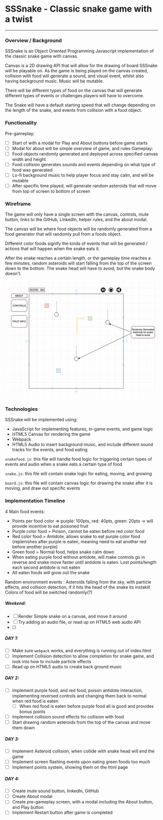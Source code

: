 # SSSnake - Classic snake game with a twist
---
### Overview / Background
SSSnake is an Object Oriented Programming Javascript implementation of the classic snake game with canvas.

Canvas is a 2D drawing API that will allow for the drawing of board SSSnake will be playable on. As the game is being played on the canvas created,  collision with food will generate a sound, and visual event, whilst also having background music. Music will be mutable.

There will be different types of food on the canvas that will generate different types of events or challenges players will have to overcome.

The Snake will have a default starting speed that will change depending on the length of the snake, and events from collision with a food object.
### Functionality

Pre-gameplay:
- [ ] Start of with a modal for Play and About buttons before game starts
- [ ] Modal for about will be simple overview of game, and rules
Gameplay:
- [ ] Food objects randomly generated and deployed across specified canvas width and height
- [ ] Food collision generates sounds and events depending on what type of food was generated
- [ ] Lo-fi background music to help player focus and stay calm, and will be mutable
- [ ] After specific time played, will generate random asteroids that will move from top of screen to bottom of screen

### Wireframe
The game will only have a single screen with the canvas, controls, mute button, links to the GitHub, LinkedIn, helper rules, and the about modal.

The canvas will be where food objects will be randomly generated from a food generator that will randomly pull from a foods object.

Different color foods signify the kinds of events that will be generated / actions that will happen when the snake eats it.

After the snake reaches a certain length, or the gameplay time reaches a few minutes, random asteroids will start falling from the top of the screen down to the bottom.
The snake head will have to avoid, but the snake body doesn't.

![](images/wireframe.png)

### Technologies
SSSnake will be implemented using:
* JavaScript for implementing features, in-game events, and game logic
* HTML5 Canvas for rendering the game
* Webpack
* HTML5 Audio to insert background music, and include different sound tracks for the events, and food eating

`snakefood.js`: this file will handle food logic for triggering certain types of events and audio when a snake eats a certain type of food

`snake.js`: this file will contain snake logic for eating, moving, and growing

`board.js`: this file will contain canvas logic for drawing the snake after it is moving, and draw out specific events

### Implementation Timeline

4 Main food events:
* Points per food color => purple: 100pts, red: 40pts, green: 20pts -> will provide incentive to eat poisoned fruit
* Purple color food = Poison, cannot be eaten before red color food
* Red color food = Antidote, allows snake to eat purple color food (replenishes after purple is eaten, meaning need to eat another red before another purple)
* Green food = Normal food, helps snake calm down
* When eating purple food without antidote, will make controls go in reverse and snake move faster until antidote is eaten. Lost points/length each second antidote is not eaten
* All eaten foods will grow out the snake

Random environment events :
Asteroids falling from the sky, with particle effects, and collision detection, if it hits the head of the snake its instakill
Colors of food will be switched randomly(?)
##### Weekend:
- [ ] Render Simple snake on a canvas, and move it around
- [ ] Try adding an audio file, or read up on HTML5 web audio API
- [ ]
##### DAY 1:
- [ ] Make sure `webpack` works, and everything is running out of index.html
- [ ] Implement Collision detection to allow completion for snake game, and look into how to include particle effects
- [ ] Read up on HTML5 audio to create back ground music

##### DAY 2:
- [ ] Implement purple food, and red food, poison antidote interaction,  implementing reversed controls and changing them back to normal when red food is eaten
  - [ ] When red food is eaten before purple food all is good and provides bonus points
- [ ] Implement collision sound effects for collision with food
- [ ] Start drawing random asteroids from the top of the canvas and move them down
##### DAY 3:
- [ ] Implement Asteroid collision, when collide with snake head will end the game
- [ ] Implement screen flashing events upon eating green foods too much
- [ ] Implement points system, showing them on the html page
##### DAY 4:
- [ ] Create mute sound button, linkedIn, GitHub
- [ ] Create About modal
- [ ] Create pre-gameplay screen, with a modal including the About button, and Play button
- [ ] Implement Restart button after game is completed
